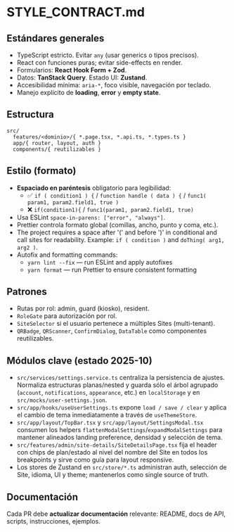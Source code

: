 # STYLE_CONTRACT.md

## Estándares generales

- TypeScript estricto. Evitar `any` (usar generics o tipos precisos).
- React con funciones puras; evitar side-effects en render.
- Formularios: **React Hook Form + Zod**.
- Datos: **TanStack Query**. Estado UI: **Zustand**.
- Accesibilidad mínima: `aria-*`, foco visible, navegación por teclado.
- Manejo explícito de **loading**, **error** y **empty state**.

## Estructura

```
src/
  features/<dominio>/{ *.page.tsx, *.api.ts, *.types.ts }
  app/{ router, layout, auth }
  components/{ reutilizables }
```

## Estilo (formato)

- **Espaciado en paréntesis** obligatorio para legibilidad:
  - ✅ `if ( condition1 ) {` / `function handle ( data ) {` / `func1( param1, param2.field1, true )`
  - ❌ `if(condition1){` / `func1(param1, param2.field1, true)`
- Usa ESLint `space-in-parens: ["error", "always"]`.
- Prettier controla formato global (comillas, ancho, punto y coma, etc.).
- The project requires a space after '(' and before ')' in conditional and call sites for readability. Example: `if ( condition )` and `doThing( arg1, arg2 )`.
- Autofix and formatting commands:
  - `yarn lint --fix` — run ESLint and apply autofixes
  - `yarn format` — run Prettier to ensure consistent formatting

## Patrones

- Rutas por rol: admin, guard (kiosko), resident.
- `RoleGate` para autorización por rol.
- `SiteSelector` si el usuario pertenece a múltiples Sites (multi-tenant).
- `QRBadge`, `QRScanner`, `ConfirmDialog`, `DataTable` como componentes reutilizables.

## Módulos clave (estado 2025-10)

- `src/services/settings.service.ts` centraliza la persistencia de ajustes. Normaliza estructuras planas/nested y guarda sólo el árbol agrupado (`account`, `notifications`, `appearance`, etc.) en `localStorage` y en `src/mocks/user-settings.json`.
- `src/app/hooks/useUserSettings.ts` expone `load / save / clear` y aplica el cambio de tema inmediatamente a través de `useThemeStore`.
- `src/app/layout/TopBar.tsx` y `src/app/layout/SettingsModal.tsx` consumen los helpers `flattenModalSettings`/`expandModalSettings` para mantener alineados landing preference, densidad y selección de tema.
- `src/features/admin/site-details/SiteDetailsPage.tsx` fija el header con chips de plan/estado al nivel del nombre del Site en todos los breakpoints y sirve como guía para layout responsive.
- Los stores de Zustand en `src/store/*.ts` administran auth, selección de Site, idioma, UI y theme; mantenerlos como single source of truth.

## Documentación

Cada PR debe **actualizar documentación** relevante: README, docs de API, scripts, instrucciones, ejemplos.
